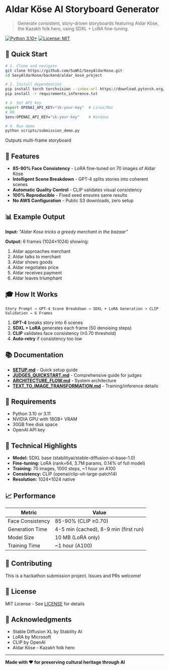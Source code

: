 # Aldar Köse AI Storyboard Generator

> Generate consistent, story-driven storyboards featuring Aldar Köse, the Kazakh folk hero, using SDXL + LoRA fine-tuning.

[![Python 3.10+](https://img.shields.io/badge/python-3.10+-blue.svg)](https://www.python.org/downloads/)
[![License: MIT](https://img.shields.io/badge/License-MIT-yellow.svg)](https://opensource.org/licenses/MIT)

## 🎯 Quick Start

```bash
# 1. Clone and navigate
git clone https://github.com/SuWh1/SexyAldarKose.git
cd SexyAldarKose/backend/aldar_kose_project

# 2. Install dependencies
pip install torch torchvision --index-url https://download.pytorch.org/whl/cu128
pip install -r requirements_inference.txt

# 3. Set API key
export OPENAI_API_KEY="sk-your-key"  # Linux/Mac
# OR
$env:OPENAI_API_KEY="sk-your-key"    # Windows

# 4. Run demo
python scripts/submission_demo.py
```

Outputs multi-frame storyboard

## 🌟 Features

- **85-90% Face Consistency** - LoRA fine-tuned on 70 images of Aldar Köse
- **Intelligent Scene Breakdown** - GPT-4 splits stories into coherent scenes
- **Automatic Quality Control** - CLIP validates visual consistency
- **100% Reproducible** - Fixed seed ensures same results
- **No AWS Configuration** - Public S3 downloads, zero setup

## 📊 Example Output

**Input:** *"Aldar Kose tricks a greedy merchant in the bazaar"*

**Output:** 6 frames (1024×1024) showing:
1. Aldar approaches merchant
2. Aldar talks to merchant
3. Aldar shows goods
4. Aldar negotiates price
5. Aldar receives payment
6. Aldar leaves triumphant

## 🎓 How It Works

```
Story Prompt → GPT-4 Scene Breakdown → SDXL + LoRA Generation → CLIP Validation → 6 Frames
```

1. **GPT-4** breaks story into 6 scenes
2. **SDXL + LoRA** generates each frame (50 denoising steps)
3. **CLIP** validates face consistency (≥0.70 threshold)
4. **Auto-retry** if consistency too low

## 📚 Documentation

- **[SETUP.md](SETUP.md)** - Quick setup guide
- **[JUDGES_QUICKSTART.md](JUDGES_QUICKSTART.md)** - Comprehensive guide for judges
- **[ARCHITECTURE_FLOW.md](ARCHITECTURE_FLOW.md)** - System architecture
- **[TEXT_TO_IMAGE_TRANSFORMATION.md](backend/aldar_kose_project/TEXT_TO_IMAGE_TRANSFORMATION.md)** - Training/inference details

## 🔧 Requirements

- Python 3.10 or 3.11
- NVIDIA GPU with 18GB+ VRAM
- 30GB free disk space
- OpenAI API key

## 🎨 Technical Highlights

- **Model:** SDXL base (stabilityai/stable-diffusion-xl-base-1.0)
- **Fine-tuning:** LoRA (rank=64, 3.7M params, 0.14% of full model)
- **Training:** 70 images, 1000 steps, ~1 hour on A100
- **Consistency:** CLIP (openai/clip-vit-large-patch14)
- **Resolution:** 1024×1024 native

## 📈 Performance

| Metric | Value |
|--------|-------|
| Face Consistency | 85-90% (CLIP ≥0.70) |
| Generation Time | 4-5 min (cached), 8-9 min (first run) |
| Model Size | 10 MB (LoRA only) |
| Training Time | ~1 hour (A100) |

## 🤝 Contributing

This is a hackathon submission project. Issues and PRs welcome!

## 📄 License

MIT License - See [LICENSE](LICENSE) for details

## 🙏 Acknowledgments

- Stable Diffusion XL by Stability AI
- LoRA by Microsoft
- CLIP by OpenAI
- Aldar Köse - Kazakh folk hero

---

**Made with ❤️ for preserving cultural heritage through AI**
